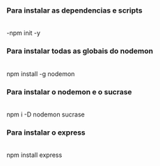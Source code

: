 
<h3>Para instalar as dependencias e scripts</h3><br>
-npm init -y<br>

<h3>Para instalar todas as globais do nodemon</h3><br>
npm install -g nodemon<br>

<h3>Para instalar o nodemon e o sucrase</h3><br>
npm i -D nodemon sucrase<br>

<h3>Para instalar o express</h3><br>
npm install express<br>